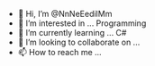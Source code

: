 - 👋 Hi, I’m @NnNeEediIMm
- 👀 I’m interested in ... Programming
- 🌱 I’m currently learning ... C#
- 💞️ I’m looking to collaborate on ...
- 📫 How to reach me ...

<!---
NnNeEediIMm/NnNeEediIMm is a ✨ special ✨ repository because its `README.md` (this file) appears on your GitHub profile.
You can click the Preview link to take a look at your changes.
--->
